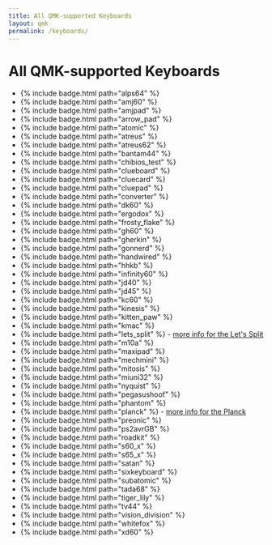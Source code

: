 ```yaml
---
title: All QMK-supported Keyboards
layout: qmk
permalink: /keyboards/
---
```

# All QMK-supported Keyboards

* {% include badge.html path="alps64" %}
* {% include badge.html path="amj60" %}
* {% include badge.html path="amjpad" %}
* {% include badge.html path="arrow_pad" %}
* {% include badge.html path="atomic" %}
* {% include badge.html path="atreus" %}
* {% include badge.html path="atreus62" %}
* {% include badge.html path="bantam44" %}
* {% include badge.html path="chibios_test" %}
* {% include badge.html path="clueboard" %}
* {% include badge.html path="cluecard" %}
* {% include badge.html path="cluepad" %}
* {% include badge.html path="converter" %}
* {% include badge.html path="dk60" %}
* {% include badge.html path="ergodox" %}
* {% include badge.html path="frosty_flake" %}
* {% include badge.html path="gh60" %}
* {% include badge.html path="gherkin" %}
* {% include badge.html path="gonnerd" %}
* {% include badge.html path="handwired" %}
* {% include badge.html path="hhkb" %}
* {% include badge.html path="infinity60" %}
* {% include badge.html path="jd40" %}
* {% include badge.html path="jd45" %}
* {% include badge.html path="kc60" %}
* {% include badge.html path="kinesis" %}
* {% include badge.html path="kitten_paw" %}
* {% include badge.html path="kmac" %}
* {% include badge.html path="lets_split" %} - [more info for the Let's Split](/lets_split/) 
* {% include badge.html path="m10a" %}
* {% include badge.html path="maxipad" %}
* {% include badge.html path="mechmini" %}
* {% include badge.html path="mitosis" %}
* {% include badge.html path="miuni32" %}
* {% include badge.html path="nyquist" %}
* {% include badge.html path="pegasushoof" %}
* {% include badge.html path="phantom" %}
* {% include badge.html path="planck" %} - [more info for the Planck](/planck/) 
* {% include badge.html path="preonic" %}
* {% include badge.html path="ps2avrGB" %}
* {% include badge.html path="roadkit" %}
* {% include badge.html path="s60_x" %}
* {% include badge.html path="s65_x" %}
* {% include badge.html path="satan" %}
* {% include badge.html path="sixkeyboard" %}
* {% include badge.html path="subatomic" %}
* {% include badge.html path="tada68" %}
* {% include badge.html path="tiger_lily" %}
* {% include badge.html path="tv44" %}
* {% include badge.html path="vision_division" %}
* {% include badge.html path="whitefox" %}
* {% include badge.html path="xd60" %}
